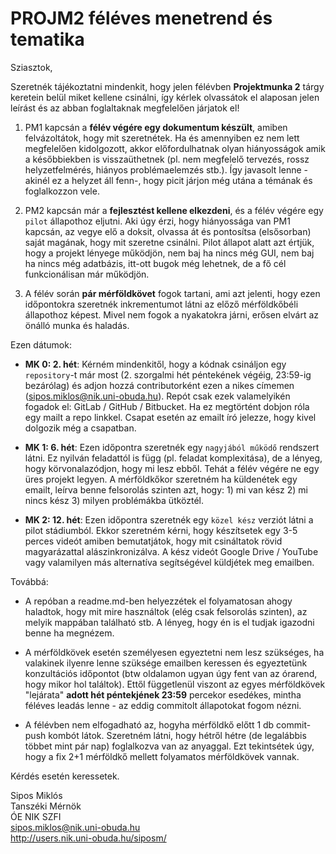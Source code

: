 # PROJM2 féléves menetrend és tematika
Sziasztok,

Szeretnék tájékoztatni mindenkit, hogy jelen félévben **Projektmunka 2** tárgy keretein belül miket kellene csinálni, így kérlek olvassátok el alaposan jelen leírást és az abban foglaltaknak megfelelően járjatok el!
1. PM1 kapcsán a **félév végére egy dokumentum készült**, amiben felvázoltátok, hogy mit szeretnétek. Ha és amennyiben ez nem lett megfelelően kidolgozott, akkor előfordulhatnak olyan hiányosságok amik a későbbiekben is visszaüthetnek (pl. nem megfelelő tervezés, rossz helyzetfelmérés, hiányos problémaelemzés stb.). Így javasolt lenne -akinél ez a helyzet áll fenn-, hogy picit járjon még utána a témának és foglalkozzon vele.

2. PM2 kapcsán már a **fejlesztést kellene elkezdeni**, és a félév végére egy `pilot` állapothoz eljutni. Aki úgy érzi, hogy hiányossága van PM1 kapcsán, az vegye elő a doksit, olvassa át és pontosítsa (elsősorban) saját magának, hogy mit szeretne csinálni. Pilot állapot alatt azt értjük, hogy a projekt lényege működjön, nem baj ha nincs még GUI, nem baj ha nincs még adatbázis, itt-ott bugok még lehetnek, de a fő cél funkcionálisan már működjön.

3. A félév során **pár mérföldkövet** fogok tartani, ami azt jelenti, hogy ezen időpontokra szeretnék inkrementumot látni az előző mérföldkőbéli állapothoz képest. Mivel nem fogok a nyakatokra járni, erősen elvárt az önálló munka és haladás.

Ezen dátumok:
- **MK 0: 2. hét**:
Kérném mindenkitől, hogy a kódnak csináljon egy `repository`-t már most (2. szorgalmi hét péntekének végéig, 23:59-ig bezárólag) és adjon hozzá contributorként ezen a nikes címemen (sipos.miklos@nik.uni-obuda.hu). Repót csak ezek valamelyikén fogadok el: GitLab / GitHub / Bitbucket. Ha ez megtörtént dobjon róla egy mailt a repo linkkel. Csapat esetén az emailt író jelezze, hogy kivel dolgozik még a csapatban.

- **MK 1: 6. hét**:
Ezen időpontra szeretnék egy `nagyjából működő` rendszert látni. Ez nyilván feladattól is függ (pl. feladat komplexitása), de a lényeg, hogy körvonalazódjon, hogy mi lesz ebből. Tehát a félév végére ne egy üres projekt legyen. A mérföldkőkor szeretném ha küldenétek egy emailt, leírva benne felsorolás szinten azt, hogy: 1) mi van kész 2) mi nincs kész 3) milyen problémákba ütköztél.

- **MK 2: 12. hét**:
Ezen időpontra szeretnék egy `közel kész` verziót látni a pilot stádiumból. Ekkor szeretném kérni, hogy készítsetek egy 3-5 perces videót amiben bemutatjátok, hogy mit csináltatok rövid magyarázattal alászinkronizálva. A kész videót Google Drive / YouTube vagy valamilyen más alternatíva segítségével küldjétek meg emailben.


Továbbá:
- A repóban a readme.md-ben helyezzétek el folyamatosan ahogy haladtok, hogy mit mire használtok (elég csak felsorolás szinten), az melyik mappában található stb. A lényeg, hogy én is el tudjak igazodni benne ha megnézem.

- A mérföldkövek esetén személyesen egyeztetni nem lesz szükséges, ha valakinek ilyenre lenne szüksége emailben keressen és egyeztetünk konzultációs időpontot (btw oldalamon ugyan úgy fent van az órarend, hogy mikor hol találtok). Ettől függetlenül viszont az egyes mérföldkövek "lejárata" **adott hét péntekjének 23:59** percekor esedékes, mintha féléves leadás lenne - az eddig commitolt állapotokat fogom nézni.

- A félévben nem elfogadható az, hogyha mérföldkő előtt 1 db commit-push kombót látok. Szeretném látni, hogy hétről hétre (de legalábbis többet mint pár nap) foglalkozva van az anyaggal. Ezt tekintsétek úgy, hogy a fix 2+1 mérföldkő mellett folyamatos mérföldkövek vannak.

Kérdés esetén keressetek.

Sipos Miklós\
Tanszéki Mérnök\
ÓE NIK SZFI\
sipos.miklos@nik.uni-obuda.hu\
http://users.nik.uni-obuda.hu/siposm/
